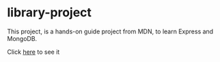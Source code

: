 # library-project

This project, is a hands-on guide project from MDN, to learn Express and MongoDB.

Click [here](https://guarded-ridge-05852.herokuapp.com/catalog) to see it

